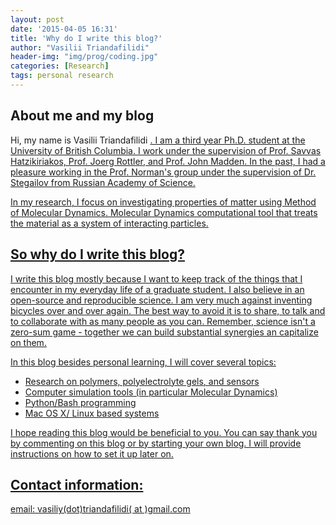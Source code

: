 ```yaml
---
layout: post
date: '2015-04-05 16:31'
title: 'Why do I write this blog?'
author: "Vasilii Triandafilidi"
header-img: "img/prog/coding.jpg"
categories: [Research]
tags: personal research
---
```


## About me and my blog

Hi, my name is Vasilii Triandafilidi
<a href="https://www.grad.ubc.ca/campus-community/meet-our-students/triandafilidi-vasilii">. I am a third year Ph.D. student at
the University of British Columbia. I work under the supervision of Prof. Savvas Hatzikiriakos, Prof. Joerg Rottler, and Prof. John Madden.
In the past, I had a pleasure working in the Prof. Norman's group
under the supervision of Dr. Stegailov from Russian Academy of Science.

In my research, I focus on investigating properties of matter using Method of Molecular Dynamics. Molecular Dynamics
computational tool that treats the material as a system of interacting particles.

## So why do I write this blog?

I write this blog mostly because I want to keep track of the things that I encounter in my everyday life of a graduate student. I also believe in an open-source and reproducible science. I am very much against inventing bicycles over and over again. The best way to avoid it is to share, to talk and to collaborate with as many people as you can.
Remember, science isn't a zero-sum game - together we can build substantial synergies an capitalize on them.

In this blog besides personal learning, I will cover several topics:

* Research on polymers, polyelectrolyte gels, and sensors
* Computer simulation tools (in particular Molecular Dynamics)
* Python/Bash programming
* Mac OS X/ Linux based systems

I hope reading this blog would be beneficial to you. You can say thank you by commenting on this blog or by starting your own blog. I will provide instructions on how to set it up later on.

Contact information:
--------------------
email: vasiliy(dot)triandafilidi( at )gmail.com

